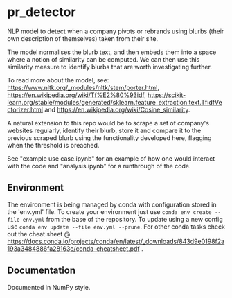 # pr_detector
NLP model to detect when a company pivots or rebrands using blurbs (their own description of themselves) taken from their site.

The model normalises the blurb text, and then embeds them into a space where a notion of similarity can be computed. We can then use this similarity measure to identify blurbs that are worth investigating further.

To read more about the model, see:
https://www.nltk.org/_modules/nltk/stem/porter.html,
https://en.wikipedia.org/wiki/Tf%E2%80%93idf, https://scikit-learn.org/stable/modules/generated/sklearn.feature_extraction.text.TfidfVectorizer.html and
https://en.wikipedia.org/wiki/Cosine_similarity.

A natural extension to this repo would be to scrape a set of company's websites regularly, identify their blurb, store it and compare it to the previous scraped blurb using the functionality developed here, flagging when the threshold is breached.

See "example use case.ipynb" for an example of how one would interact with the code and "analysis.ipynb" for a runthrough of the code.

## Environment
The environment is being managed by conda with configuration stored in the 'env.yml' file. To create your environment just use `conda env create --file env.yml` from the base of the repository. To update using a new config use `conda env update --file env.yml --prune`.
For other conda tasks check out the cheat sheet @ https://docs.conda.io/projects/conda/en/latest/_downloads/843d9e0198f2a193a3484886fa28163c/conda-cheatsheet.pdf .

## Documentation

Documented in NumPy style.
